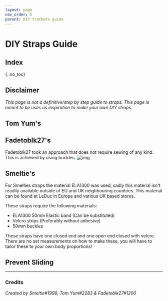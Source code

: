 ```yaml
---
layout: page
nav_order: 5
parent: DIY trackers guide
---
```

# DIY Straps Guide

## Index
{:.no_toc}

## Disclaimer
*This page is not a definitive/step by step guide to straps.*
*This page is meant to be uses as inspiration to make your own DIY straps.*

## Tom Yum's

## Fadetoblk27's

Fadetoblk27 took an approach that does not require sewing of any kind.
This is achieved by using buckles.
![img](https://media.discordapp.net/attachments/931410740320026654/966128713685159967/IMG_0095.jpg?width=774&height=581)

## Smeltie's
For Smelties straps the material ELA1300 was used, sadly this material isn't readily available outside of EU and UK neighbouring countries.
This material can be found at LeDuc in Europe and various UK based stores.

These straps require the following materials:
- ELA1300 50mm Elastic band (Can be substituted)
- Velcro strips (Preferably without adhesive)
- 50mm buckles

These straps have one closed end and one open end closed with velcro.
There are no set measurements on how to make these, you will have to tailor these to your own body proportions!

## Prevent Sliding
---
### Credits
*Created by Smeltie#1999, Tom Yum#2283 & Fadetoblk27#1200*
